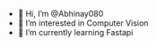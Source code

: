 - 👋 Hi, I’m @Abhinay080
- 👀 I’m interested in Computer Vision
- 🌱 I’m currently learning Fastapi
<!---
Abhinay080/Abhinay080 is a ✨ special ✨ repository because its `README.md` (this file) appears on your GitHub profile.
You can click the Preview link to take a look at your changes.
--->
